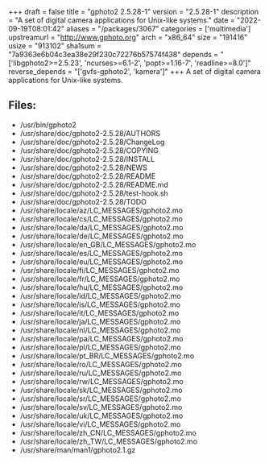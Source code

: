 +++
draft = false
title = "gphoto2 2.5.28-1"
version = "2.5.28-1"
description = "A set of digital camera applications for Unix-like systems."
date = "2022-09-19T08:01:42"
aliases = "/packages/3067"
categories = ['multimedia']
upstreamurl = "http://www.gphoto.org"
arch = "x86_64"
size = "191416"
usize = "913102"
sha1sum = "7a9363e6b04c3ea38e29f230c72276b57574f438"
depends = "['libgphoto2>=2.5.23', 'ncurses>=6.1-2', 'popt>=1.16-7', 'readline>=8.0']"
reverse_depends = "['gvfs-gphoto2', 'kamera']"
+++
A set of digital camera applications for Unix-like systems.

## Files: 
* /usr/bin/gphoto2
* /usr/share/doc/gphoto2-2.5.28/AUTHORS
* /usr/share/doc/gphoto2-2.5.28/ChangeLog
* /usr/share/doc/gphoto2-2.5.28/COPYING
* /usr/share/doc/gphoto2-2.5.28/INSTALL
* /usr/share/doc/gphoto2-2.5.28/NEWS
* /usr/share/doc/gphoto2-2.5.28/README
* /usr/share/doc/gphoto2-2.5.28/README.md
* /usr/share/doc/gphoto2-2.5.28/test-hook.sh
* /usr/share/doc/gphoto2-2.5.28/TODO
* /usr/share/locale/az/LC_MESSAGES/gphoto2.mo
* /usr/share/locale/cs/LC_MESSAGES/gphoto2.mo
* /usr/share/locale/da/LC_MESSAGES/gphoto2.mo
* /usr/share/locale/de/LC_MESSAGES/gphoto2.mo
* /usr/share/locale/en_GB/LC_MESSAGES/gphoto2.mo
* /usr/share/locale/es/LC_MESSAGES/gphoto2.mo
* /usr/share/locale/eu/LC_MESSAGES/gphoto2.mo
* /usr/share/locale/fi/LC_MESSAGES/gphoto2.mo
* /usr/share/locale/fr/LC_MESSAGES/gphoto2.mo
* /usr/share/locale/hu/LC_MESSAGES/gphoto2.mo
* /usr/share/locale/id/LC_MESSAGES/gphoto2.mo
* /usr/share/locale/is/LC_MESSAGES/gphoto2.mo
* /usr/share/locale/it/LC_MESSAGES/gphoto2.mo
* /usr/share/locale/ja/LC_MESSAGES/gphoto2.mo
* /usr/share/locale/nl/LC_MESSAGES/gphoto2.mo
* /usr/share/locale/pa/LC_MESSAGES/gphoto2.mo
* /usr/share/locale/pl/LC_MESSAGES/gphoto2.mo
* /usr/share/locale/pt_BR/LC_MESSAGES/gphoto2.mo
* /usr/share/locale/ro/LC_MESSAGES/gphoto2.mo
* /usr/share/locale/ru/LC_MESSAGES/gphoto2.mo
* /usr/share/locale/rw/LC_MESSAGES/gphoto2.mo
* /usr/share/locale/sk/LC_MESSAGES/gphoto2.mo
* /usr/share/locale/sr/LC_MESSAGES/gphoto2.mo
* /usr/share/locale/sv/LC_MESSAGES/gphoto2.mo
* /usr/share/locale/uk/LC_MESSAGES/gphoto2.mo
* /usr/share/locale/vi/LC_MESSAGES/gphoto2.mo
* /usr/share/locale/zh_CN/LC_MESSAGES/gphoto2.mo
* /usr/share/locale/zh_TW/LC_MESSAGES/gphoto2.mo
* /usr/share/man/man1/gphoto2.1.gz
